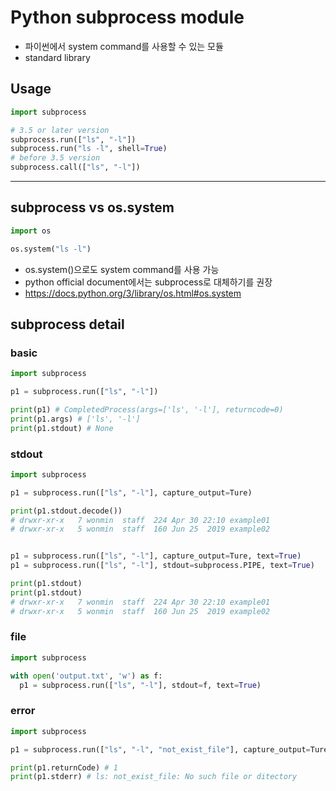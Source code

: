 # Python subprocess module

- 파이썬에서 system command를 사용할 수 있는 모듈
- standard library

## Usage

```python
import subprocess

# 3.5 or later version
subprocess.run(["ls", "-l"])
subprocess.run("ls -l", shell=True)
# before 3.5 version
subprocess.call(["ls", "-l"])
```

---

## subprocess vs os.system

```python
import os

os.system("ls -l")
```

- os.system()으로도 system command를 사용 가능
- python official document에서는 subprocess로 대체하기를 권장
- https://docs.python.org/3/library/os.html#os.system

## subprocess detail

### basic

```python
import subprocess

p1 = subprocess.run(["ls", "-l"])

print(p1) # CompletedProcess(args=['ls', '-l'], returncode=0)
print(p1.args) # ['ls', '-l']
print(p1.stdout) # None

```

### stdout

```python
import subprocess

p1 = subprocess.run(["ls", "-l"], capture_output=Ture)

print(p1.stdout.decode())
# drwxr-xr-x   7 wonmin  staff  224 Apr 30 22:10 example01
# drwxr-xr-x   5 wonmin  staff  160 Jun 25  2019 example02


p1 = subprocess.run(["ls", "-l"], capture_output=Ture, text=True)
p1 = subprocess.run(["ls", "-l"], stdout=subprocess.PIPE, text=True)

print(p1.stdout)
print(p1.stdout)
# drwxr-xr-x   7 wonmin  staff  224 Apr 30 22:10 example01
# drwxr-xr-x   5 wonmin  staff  160 Jun 25  2019 example02
```

### file

```python
import subprocess

with open('output.txt', 'w') as f:
  p1 = subprocess.run(["ls", "-l"], stdout=f, text=True)
```

### error

```python
import subprocess

p1 = subprocess.run(["ls", "-l", "not_exist_file"], capture_output=Ture, text=True)

print(p1.returnCode) # 1
print(p1.stderr) # ls: not_exist_file: No such file or ditectory
```
